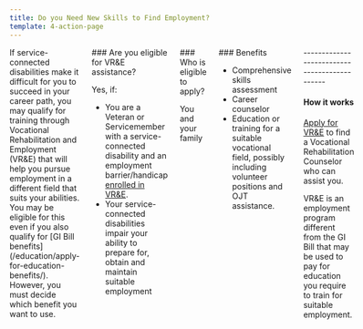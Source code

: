 ```yaml
---
title: Do you Need New Skills to Find Employment?
template: 4-action-page
---
```


<div class="main" role="main" markdown="0">

<div class="section one" markdown="0">
<div class="primary" markdown="0">
<div class="row" markdown="0">
<div class="small-12 medium-8 columns">

<div markdown="1">
If service-connected disabilities make it difficult for you to succeed in your career path, you may qualify for training through Vocational Rehabilitation and Employment (VR&E) that will help you pursue employment in a different field that suits your abilities. You may be eligible for this even if you also qualify for [GI Bill benefits](/education/apply-for-education-benefits/).  However, you must decide which benefit you want to use.
</div>


<div class="call-out" markdown="1">
### Are you eligible for VR&E assistance?

Yes, if:

- You are a Veteran or Servicemember with a service-connected disability and an employment barrier/handicap [enrolled in VR&E](/vre/apply-vre/).
- Your service-connected disabilities impair your ability to prepare for, obtain and maintain suitable employment 
</div>

<div class="call-out" markdown="1">
### Who is eligible to apply?

You and your family
</div>

<div class="call-out" markdown="1">
### Benefits

- Comprehensive skills assessment
- Career counselor
- Education or training for a suitable vocational field, possibly including volunteer positions and OJT assistance.
</div>

<div markdown="1">
---------------------------------------------

#### How it works

[Apply for VR&E](/vre/apply-vre/) to find a Vocational Rehabilitation Counselor who can assist you.

VR&E is an employment program different from the GI Bill that may be used to pay for education you require to train for suitable employment. 

</div>


</div>


</div>
</div>
</div>
</div>
